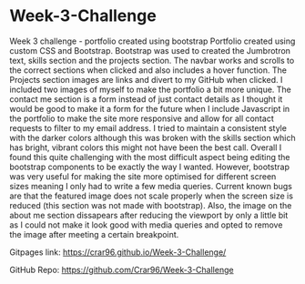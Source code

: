 # Week-3-Challenge
Week 3 challenge - portfolio created using bootstrap
Portfolio created using custom CSS and Bootstrap. Bootstrap was used to created the Jumbrotron text, skills section and the projects section. The navbar works and scrolls to the correct sections when clicked and also includes a hover function. The Projects section images are links and divert to my GitHub when clicked. I included two images of myself to make the portfolio a bit more unique. The contact me section is a form instead of just contact details as I thought it would be good to make it a form for the future when I include Javascript in the portfolio to make the site more responsive and allow for all contact requests to filter to my email address. I tried to maintain a consistent style with the darker colors although this was broken with the skills section which has bright, vibrant colors this might not have been the best call. Overall I found this quite challenging with the most difficult aspect being editing the bootstrap components to be exactly the way I wanted. However, bootstrap was very useful for making the site more optimised for different screen sizes meaning I only had to write a few media queries. Current known bugs are that the featured image does not scale properly when the screen size is reduced (this section was not made with bootstrap). Also, the image on the about me section dissapears after reducing the viewport by only a little bit as I could not make it look good with media queries and opted to remove the image after meeting a certain breakpoint. 

Gitpages link: https://crar96.github.io/Week-3-Challenge/

GitHub Repo: https://github.com/Crar96/Week-3-Challenge